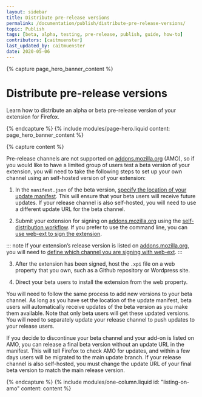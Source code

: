 ```yaml
---
layout: sidebar
title: Distribute pre-release versions
permalink: /documentation/publish/distribute-pre-release-versions/
topic: Publish
tags: [beta, alpha, testing, pre-release, publish, guide, how-to]
contributors: [caitmuenster]
last_updated_by: caitmuenster
date: 2020-05-06
---
```


<!-- Page Hero Banner -->

{% capture page_hero_banner_content %}

# Distribute pre-release versions

Learn how to distribute an alpha or beta pre-release version of your extension for Firefox.

{% endcapture %}
{% include modules/page-hero.liquid
    content: page_hero_banner_content
%}

<!-- Single Column Body Module -->

{% capture content %}

Pre-release channels are not supported on [addons.mozilla.org][addons-link] (AMO), so if you would like to have a limited group of users test a beta version of your extension, you will need to take the following steps to set up your own channel using an self-hosted version of your extension:

1. In the `manifest.json` of the beta version, [specify the location of your update manifest](/documentation/manage/updating-your-extension/#enable-update). This will ensure that your beta users will receive future updates. If your release channel is also self-hosted, you will need to use a different update URL for the beta channel.

2. Submit your extension for signing on [addons.mozilla.org][addons-link] using the [self-distribution workflow](/documentation/publish/submitting-an-add-on/#self-distribution). If you prefer to use the command line, you can [use web-ext to sign the extension](/documentation/develop/getting-started-with-web-ext).

::: note
If your extension’s release version is listed on [addons.mozilla.org][addons-link], you will need to [define which channel you are signing with web-ext](/documentation/develop/getting-started-with-web-ext/#signing-test-version-listed).
:::

3. After the extension has been signed, host the `.xpi` file on a web property that you own, such as a Github repository or Wordpress site.

4. Direct your beta users to install the extension from the web property.

You will need to follow the same process to add new versions to your beta channel. As long as you have set the location of the update manifest, beta users will automatically receive updates of the beta version as you make them available.  Note that only beta users will get these updated versions. You will need to separately update your release channel to push updates to your release users.

If you decide to discontinue your beta channel and your add-on is listed on AMO, you can release a final beta version without an update URL in the manifest. This will tell Firefox to check AMO for updates, and within a few days users will be migrated to the main update branch. If your release channel is also self-hosted, you must change the update URL of your final beta version to match the main release version.


{% endcapture %}
{% include modules/one-column.liquid
  id: "listing-on-amo"
  content: content
%}

<!-- END: Single Column Body Module -->

[addons-link]:https://addons.mozilla.org
